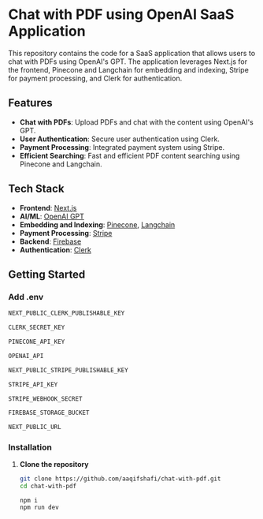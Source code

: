 # Chat with PDF using OpenAI SaaS Application

This repository contains the code for a SaaS application that allows users to chat with PDFs using OpenAI's GPT. The application leverages Next.js for the frontend, Pinecone and Langchain for embedding and indexing, Stripe for payment processing, and Clerk for authentication.

## Features

- **Chat with PDFs**: Upload PDFs and chat with the content using OpenAI's GPT.
- **User Authentication**: Secure user authentication using Clerk.
- **Payment Processing**: Integrated payment system using Stripe.
- **Efficient Searching**: Fast and efficient PDF content searching using Pinecone and Langchain.

## Tech Stack

- **Frontend**: [Next.js](https://nextjs.org/)
- **AI/ML**: [OpenAI GPT](https://openai.com/)
- **Embedding and Indexing**: [Pinecone](https://www.pinecone.io/), [Langchain](https://www.langchain.com/)
- **Payment Processing**: [Stripe](https://stripe.com/)
- **Backend**: [Firebase](https://firebase.google.com/)
- **Authentication**: [Clerk](https://clerk.dev/)

## Getting Started

### Add .env

```bash
NEXT_PUBLIC_CLERK_PUBLISHABLE_KEY

CLERK_SECRET_KEY

PINECONE_API_KEY

OPENAI_API

NEXT_PUBLIC_STRIPE_PUBLISHABLE_KEY

STRIPE_API_KEY

STRIPE_WEBHOOK_SECRET

FIREBASE_STORAGE_BUCKET

NEXT_PUBLIC_URL
```

### Installation

1. **Clone the repository**

   ```bash
   git clone https://github.com/aaqifshafi/chat-with-pdf.git
   cd chat-with-pdf
   ```

   ```
   npm i
   npm run dev
   ```
